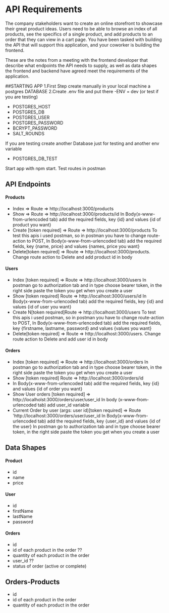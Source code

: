 # API Requirements
The company stakeholders want to create an online storefront to showcase their great product ideas. Users need to be able to browse an index of all products, see the specifics of a single product, and add products to an order that they can view in a cart page. You have been tasked with building the API that will support this application, and your coworker is building the frontend.

These are the notes from a meeting with the frontend developer that describe what endpoints the API needs to supply, as well as data shapes the frontend and backend have agreed meet the requirements of the application. 

##STARTING APP
1.First Step create manually in your local machine a postgres DATABASE
2.Create .env file and put there
-ENV = dev (or test if you are testing)
- POSTGRES_HOST
- POSTGRES_DB
- POSTGRES_USER
- POSTGRES_PASSWORD
- BCRYPT_PASSWORD
- SALT_ROUNDS

If you are testing create another Database just for testing and another env variable
- POSTGRES_DB_TEST

Start app with npm start.
Test routes in postman
## API Endpoints
#### Products
- Index => Route => http://localhost:3000/products
- Show => Route => http://localhost:3000/products/id
In Body(x-www-from-urlencoded tab)
add the required fields, key {id} and values {id of product you want}
- Create [token required] => Route => http://localhost:3000/products
To test this apis i used postman, so in postman you have to change route-action to POST, In Body(x-www-from-urlencoded tab)
add the required fields, key {name, price} and values {names, price you want}
- Delete[token required] => Route => http://localhost:3000/products. Change route action to Delete and add product id in body 


#### Users
- Index [token required] => Route => http://localhost:3000/users
In postman go to authorization tab and in type choose bearer token, in the right side paste the token you get when you create a user
- Show [token required] Route => http://localhost:3000/users/id
In Body(x-www-from-urlencoded tab)
add the required fields, key {id} and values {id of user you want}
- Create N[token required]Route => http://localhost:3000/users
To test this apis i used postman, so in postman you have to change route-action to POST, In Body(x-www-from-urlencoded tab)
add the required fields, key {firstname, lastname, password} and values {values you want}
- Delete[token required] => Route => http://localhost:3000/users. Change route action to Delete and add user id in body


#### Orders
- Index [token required] => Route => http://localhost:3000/orders
  In postman go to authorization tab and in type choose bearer token, in the right side paste the token you get when you create a user
- Show [token required] Route => http://localhost:3000/orders/id
- In Body(x-www-from-urlencoded tab)
  add the required fields, key {id} and values {id of order you want}
- Show User orders [token required]  => http://localholst:3000/orders/user/user_id
    In body (x-www-from-urlencoded tab) add user_id variable
- Current Order by user (args: user id)[token required] => Route 'http://localhost:3000/orders/user/user_id
In Body(x-www-from-urlencoded tab)
add the required fields, key {user_id} and values {id of the user}
In postman go to authorization tab and in type choose bearer token, in the right side paste the token you get when you create a user

## Data Shapes
#### Product
-  id
- name
- price


#### User
- id
- firstName
- lastName
- password

#### Orders
- id
- id of each product in the order ??
- quantity of each product in the order
- user_id ??
- status of order (active or complete)

## Orders-Products
- id
- id of each product in the order
- quantity of each product in the order
